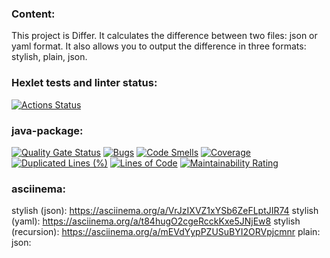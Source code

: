 ### Content:
This project is Differ. It calculates the difference between two files: json or yaml format. It also allows you to output the difference in three formats: stylish, plain, json.

### Hexlet tests and linter status:
[![Actions Status](https://github.com/Timster-Lipkens/java-project-71/actions/workflows/hexlet-check.yml/badge.svg)](https://github.com/Timster-Lipkens/java-project-71/actions)


### java-package:
[![Quality Gate Status](https://sonarcloud.io/api/project_badges/measure?project=Timster-Lipkens_java-project-71&metric=alert_status)](https://sonarcloud.io/summary/new_code?id=Timster-Lipkens_java-project-71)
[![Bugs](https://sonarcloud.io/api/project_badges/measure?project=Timster-Lipkens_java-project-71&metric=bugs)](https://sonarcloud.io/summary/new_code?id=Timster-Lipkens_java-project-71)
[![Code Smells](https://sonarcloud.io/api/project_badges/measure?project=Timster-Lipkens_java-project-71&metric=code_smells)](https://sonarcloud.io/summary/new_code?id=Timster-Lipkens_java-project-71)
[![Coverage](https://sonarcloud.io/api/project_badges/measure?project=Timster-Lipkens_java-project-71&metric=coverage)](https://sonarcloud.io/summary/new_code?id=Timster-Lipkens_java-project-71)
[![Duplicated Lines (%)](https://sonarcloud.io/api/project_badges/measure?project=Timster-Lipkens_java-project-71&metric=duplicated_lines_density)](https://sonarcloud.io/summary/new_code?id=Timster-Lipkens_java-project-71)
[![Lines of Code](https://sonarcloud.io/api/project_badges/measure?project=Timster-Lipkens_java-project-71&metric=ncloc)](https://sonarcloud.io/summary/new_code?id=Timster-Lipkens_java-project-71)
[![Maintainability Rating](https://sonarcloud.io/api/project_badges/measure?project=Timster-Lipkens_java-project-71&metric=sqale_rating)](https://sonarcloud.io/summary/new_code?id=Timster-Lipkens_java-project-71)


### asciinema:
stylish (json): https://asciinema.org/a/VrJzIXVZ1xYSb6ZeFLptJIR74
stylish (yaml): https://asciinema.org/a/t84hugO2cgeRcckKxe5JNjEw8
stylish (recursion): https://asciinema.org/a/mEVdYypPZUSuBYI2ORVpjcmnr
plain:
json:
